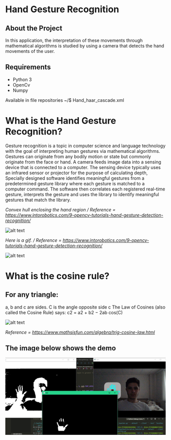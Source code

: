 # Hand Gesture Recognition

## About the Project

In this application, the interpretation of these movements through mathematical algorithms is studied by using a camera that detects the hand movements of the user.

## Requirements

* Python 3
* OpenCv
* Numpy


Available in file repositories
~/$ Hand_haar_cascade.xml

# What is the Hand Gesture Recognition?

Gesture recognition is a topic in computer science and language technology with the goal of interpreting human gestures via mathematical algorithms. Gestures can originate from any bodily motion or state but commonly originate from the face or hand. A camera feeds image data into a sensing device that is connected to a computer. The sensing device typically uses an infrared sensor or projector for the purpose of calculating depth,
Specially designed software identifies meaningful gestures from a predetermined gesture library where each gesture is matched to a computer command.
The software then correlates each registered real-time gesture, interprets the gesture and uses the library to identify meaningful gestures that match the library.

*Convex hull enclosing the hand region / Reference = https://www.intorobotics.com/9-opencv-tutorials-hand-gesture-detection-recognition/*

![alt text](http://www.intorobotics.com/wp-content/uploads/2013/11/pdoj-vfkd90skjvf0dvdfv0df000000004.png)

*Here is a gif. / Reference = https://www.intorobotics.com/9-opencv-tutorials-hand-gesture-detection-recognition/*

![alt text](http://www.intorobotics.com/wp-content/uploads/2013/11/dsfdstg-5rdg-003.gif)

# What is the cosine rule?

## For any triangle:

a, b and c are sides.
C is the angle opposite side c
The Law of Cosines (also called the Cosine Rule) says:
c2 = a2 + b2 − 2ab cos(C)

![alt text](https://www.mathsisfun.com/algebra/images/triangle-sides-angles.svg)

*Reference = https://www.mathsisfun.com/algebra/trig-cosine-law.html*

## The image below shows the demo

![alt text](https://github.com/BoraKis/Hand-Gesture-Recognition/blob/master/Image1.PNG)











